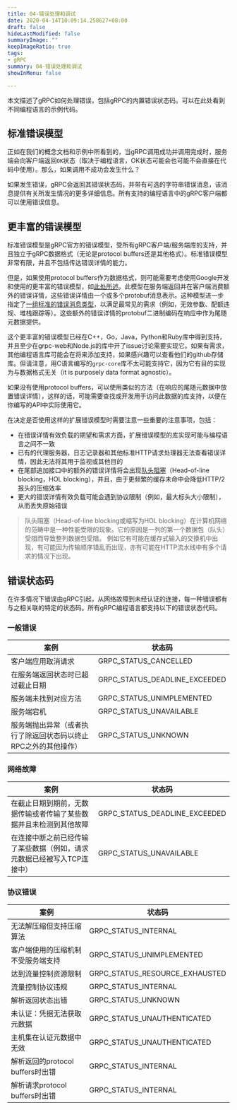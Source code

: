 ```yaml
---
title: 04-错误处理和调试
date: 2020-04-14T10:09:14.258627+08:00
draft: false
hideLastModified: false
summaryImage: ""
keepImageRatio: true
tags:
- gRPC
summary: 04-错误处理和调试
showInMenu: false

---
```


本文描述了gRPC如何处理错误，包括gRPC的内置错误状态码。可以在此处看到不同编程语言的示例代码。

## 标准错误模型

正如在我们的概念文档和示例中所看到的，当gRPC调用成功并调用完成时，服务端会向客户端返回`OK`状态（取决于编程语言，OK状态可能会也可能不会直接在代码中使用）。那么，如果调用不成功会发生什么？

如果发生错误，gRPC会返回其错误状态码，并带有可选的字符串错误消息，该消息提供有关所发生情况的更多详细信息。所有支持的编程语言中的gRPC客户端都可以使用错误信息。

## 更丰富的错误模型

标准错误模型是gRPC官方的错误模型，受所有gRPC客户端/服务端库的支持，并且独立于gRPC数据格式（无论是protocol buffers还是其他格式）。标准错误模型非常有限，并且不包括传达错误详情的能力。

但是，如果使用protocol buffers作为数据格式，则可能需要考虑使用Google开发和使用的更丰富的错误模型，如[此处所述](https://cloud.google.com/apis/design/errors#error_model)。此模型在服务端返回并在客户端消费额外的错误详情，这些错误详情由一个或多个protobuf消息表示。这种模型进一步指定了[一组标准的错误消息类型](https://github.com/googleapis/googleapis/blob/master/google/rpc/error_details.proto)，以满足最常见的需求（例如，无效参数、配额违规、堆栈跟踪等）。这些额外的错误详情的protobuf二进制编码在响应中作为尾随元数据提供。

这个更丰富的错误模型已经在C++，Go，Java，Python和Ruby库中得到支持，并且至少在grpc-web和Node.js的库中开了issue讨论需要实现它。如果有需求，其他编程语言库可能会在将来添加支持，如果感兴趣可以查看他们的github存储库。但请注意，用C语言编写的`grpc-core`库不太可能支持它，因为它有目的实现为与数据格式无关（it is purposely data format agnostic）。

如果没有使用protocol buffers，可以使用类似的方法（在响应的尾随元数据中放置错误详情），这样的话，可能需要查找或开发用于访问此数据的库支持，以便在你编写的API中实际使用它。

在决定是否使用这样的扩展错误模型时需要注意一些重要的注意事项，包括：

- 在错误详情有效负载的期望和需求方面，扩展错误模型的库实现可能与编程语言之间不一致
- 已有的代理服务器，日志记录器和其他标准HTTP请求处理器无法查看错误详情，因此无法将其用于监视或其他目的
- 在尾部追加接口中的额外的错误详情将会出现[队头阻塞](https://zh.wikipedia.org/zh-hans/%E9%98%9F%E5%A4%B4%E9%98%BB%E5%A1%9E)（Head-of-line blocking，HOL blocking），并且，由于更频繁的缓存未命中会降低HTTP/2报头的压缩效率
- 更大的错误详情有效负载可能会遇到协议限制（例如，最大标头大小限制），从而丢失原始错误

> 队头阻塞（Head-of-line blocking或缩写为HOL blocking）在计算机网络的范畴中是一种性能受限的现象。它的原因是一列的第一个数据包（队头）受阻而导致整列数据包受阻。 例如它有可能在缓存式输入的交换机中出现，有可能因为传输顺序错乱而出现，亦有可能在HTTP流水线中有多个请求的情况下出现。

## 错误状态码

在许多情况下错误由gRPC引起，从网络故障到未经认证的连接，每一种错误都有与之相关联的特定的状态码。所有gRPC编程语言都支持以下的错误状态代码。

### 一般错误

|案例|状态码|
|---|---|
|客户端应用取消请求|GRPC_STATUS_CANCELLED|
|在服务端返回状态时已超过截止日期|GRPC_STATUS_DEADLINE_EXCEEDED|
|服务端未找到对应方法|GRPC_STATUS_UNIMPLEMENTED|
|服务端宕机|GRPC_STATUS_UNAVAILABLE|
|服务端抛出异常（或者执行了除返回状态码以终止RPC之外的其他操作）|GRPC_STATUS_UNKNOWN|

### 网络故障

|案例|状态码|
|---|---|
|在截止日期到期前，无数据传输或者传输了某些数据并且未检测到其他故障|GRPC_STATUS_DEADLINE_EXCEEDED|
|在连接中断之前已经传输了某些数据（例如，请求元数据已经被写入TCP连接中）|GRPC_STATUS_UNAVAILABLE|

### 协议错误

|案例|状态码|
|---|---|
|无法解压缩但支持压缩算法|GRPC_STATUS_INTERNAL|
|客户端使用的压缩机制不受服务端支持|GRPC_STATUS_UNIMPLEMENTED|
|达到流量控制资源限制|GRPC_STATUS_RESOURCE_EXHAUSTED|
|流量控制协议违规|GRPC_STATUS_INTERNAL|
|解析返回状态出错|GRPC_STATUS_UNKNOWN|
|未认证：凭据无法获取元数据|GRPC_STATUS_UNAUTHENTICATED|
|主机集在认证元数据中无效|GRPC_STATUS_UNAUTHENTICATED|
|解析返回的protocol buffers时出错|GRPC_STATUS_INTERNAL|
|解析请求protocol buffers时出错|GRPC_STATUS_INTERNAL|
